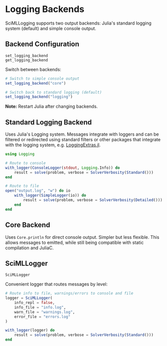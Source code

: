 # Logging Backends

SciMLLogging supports two output backends: Julia's standard logging system (default) and simple console output.

## Backend Configuration

```@docs
set_logging_backend
get_logging_backend
```

Switch between backends:
```julia
# Switch to simple console output
set_logging_backend("core")

# Switch back to standard logging (default)
set_logging_backend("logging")
```

**Note:** Restart Julia after changing backends.

## Standard Logging Backend

Uses Julia's Logging system. Messages integrate with loggers and can be filtered or redirected using standard filters or other packages that integrate with the logging system, e.g. [LoggingExtras.jl](https://github.com/JuliaLogging/LoggingExtras.jl).

```julia
using Logging

# Route to console
with_logger(ConsoleLogger(stdout, Logging.Info)) do
    result = solve(problem, verbose = SolverVerbosity(Standard()))
end

# Route to file
open("output.log", "w") do io
    with_logger(SimpleLogger(io)) do
        result = solve(problem, verbose = SolverVerbosity(Detailed()))
    end
end
```

## Core Backend

Uses `Core.println` for direct console output. Simpler but less flexible. This allows messages to emitted, while still being compatible with static compilation and JuliaC. 

## SciMLLogger

```@docs
SciMLLogger
```

Convenient logger that routes messages by level:

```julia
# Route info to file, warnings/errors to console and file
logger = SciMLLogger(
    info_repl = false,
    info_file = "info.log",
    warn_file = "warnings.log",
    error_file = "errors.log"
)

with_logger(logger) do
    result = solve(problem, verbose = SolverVerbosity(Standard()))
end
```